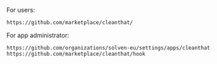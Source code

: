 For users: 

    https://github.com/marketplace/cleanthat/
    
For app administrator:

    https://github.com/organizations/solven-eu/settings/apps/cleanthat
    https://github.com/marketplace/cleanthat/hook